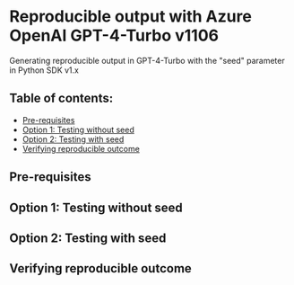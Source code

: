 # Reproducible output with Azure OpenAI GPT-4-Turbo v1106
Generating reproducible output in GPT-4-Turbo with the "seed" parameter in Python SDK v1.x

## Table of contents:
- [Pre-requisites]()
- [Option 1: Testing without seed]()
- [Option 2: Testing with seed]()
- [Verifying reproducible outcome]()

## Pre-requisites


## Option 1: Testing without seed

## Option 2: Testing with seed

## Verifying reproducible outcome
